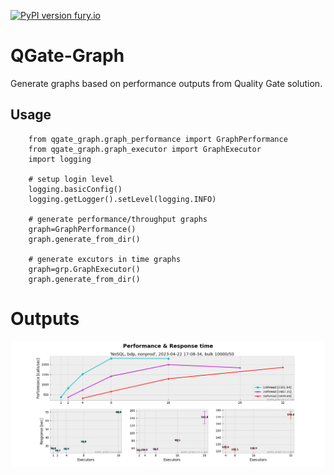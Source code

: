 [![PyPI version fury.io](https://badge.fury.io/py/qgate-graph.svg)](https://pypi.python.org/pypi/qgate-graph/)
# QGate-Graph

Generate graphs based on performance outputs from Quality Gate solution.

## Usage

```lang-python
    from qgate_graph.graph_performance import GraphPerformance
    from qgate_graph.graph_executor import GraphExecutor
    import logging

    # setup login level
    logging.basicConfig()
    logging.getLogger().setLevel(logging.INFO)

    # generate performance/throughput graphs
    graph=GraphPerformance()
    graph.generate_from_dir()
    
    # generate excutors in time graphs
    graph=grp.GraphExecutor()
    graph.generate_from_dir()

```

# Outputs
![graph](./assets/NoSQL_bdp_nonprod-2023-04-22_17-08-34-bulk-10000x50.png)

